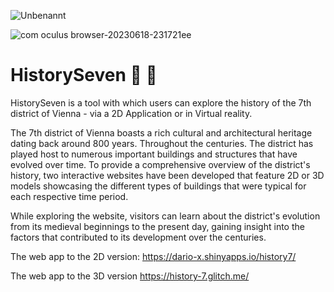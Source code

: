 ![Unbenannt](https://user-images.githubusercontent.com/75636666/235879079-2aed894e-6573-4670-9d05-187befa12e70.PNG)

![com oculus browser-20230618-231721ee](https://github.com/dario-x/history_seven/assets/75636666/ad8800c7-9463-45a6-a947-86ac6d50e89e)


# HistorySeven 🔎 📜

HistorySeven is a tool with which users can explore the history of the 7th district of Vienna - via a 2D Application or in Virtual reality. 

The 7th district of Vienna boasts a rich cultural and architectural heritage dating back around 800 years. Throughout the centuries. The district has played host to numerous important buildings and structures that have evolved over time. To provide a comprehensive overview of the district's history, two interactive websites have been developed that feature 2D or 3D models showcasing the different types of buildings that were typical for each respective time period.

While exploring the website, visitors can learn about the district's evolution from its medieval beginnings to the present day, gaining insight into the factors that contributed to its development over the centuries.

The web app to the 2D version:
https://dario-x.shinyapps.io/history7/

The web app to the 3D version
https://history-7.glitch.me/


